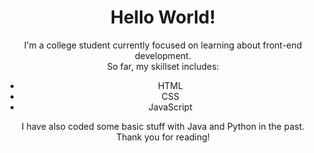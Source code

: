 <div align=center>
  <h1>Hello World!</h1>
  <p>
    I'm a college student currently focused on learning about front-end development. <br>
    So far, my skillset includes:
    <ul>
      <li>HTML</li>
      <li>CSS</li>
      <li>JavaScript</li>
    </ul>
    I have also coded some basic stuff with Java and Python in the past. <br>
    Thank you for reading!
  </p>
</div>

